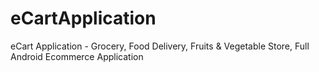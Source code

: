 # eCartApplication
eCart Application - Grocery, Food Delivery, Fruits &amp; Vegetable Store, Full Android Ecommerce Application
